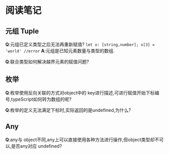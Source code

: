 # 阅读笔记

## 元组 Tuple

**Q**:元组已定义类型之后无法再重新赋值? `let x: [string,number]; x[3] = 'world' //error`
**A**:元组是已知元素数量与类型的数组.

**Q**:联合类型如何解决越界元素的赋值问题?

## 枚举

**Q**:枚举使用反向关联的方式对object中的 key进行描述,可进行赋值开始下标编号,typeScript如何转为数组的呢?

**Q**:枚举的定义无法满足下标时,实际返回的是undefined,为什么?

## Any

**Q**:any与 object不同,any上可以直接使用各种方法进行操作,但object类型却不可以,是否any对应 undefined?
